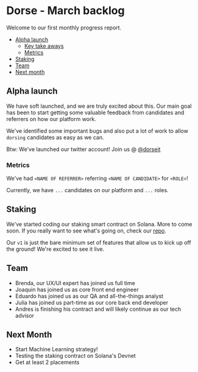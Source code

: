 # Dorse - March backlog

Welcome to our first monthly progress report.

- [Alpha launch](#alpha-launch)
  - [Key take aways](#key-takeaways)
  - [Metrics](#metrics)
- [Staking](#staking)
- [Team](#team)
- [Next month](#next-month)

## Alpha launch

We have soft launched, and we are truly excited about this. Our main goal has been
to start getting some valuable feedback from candidates and referrers on how our
platform work.

We've identified some important bugs and also put a lot of work to allow `dorsing`
candidates as easy as we can.

Btw: We've launched our twitter account! Join us @ [@dorseit](https://twitter.com/dorseit)

### Metrics

We've had `<NAME OF REFERRER>` referring `<NAME OF CANDIDATE>` for `<ROLE>`!

Currently, we have `...` candidates on our platform and `...` roles.

## Staking

We've started coding our staking smart contract on Solana. More to come soon.
If you really want to see what's going on, check our [repo](https://github.com/madrugada-labs/staking-v1.git).

Our `v1` is just the bare minimum set of features that allow us to kick up off
the ground! We're excited to see it live.

## Team

- Brenda, our UX/UI expert has joined us full time
- Joaquin has joined us as core front end engineer
- Eduardo has joined us as our QA and all-the-things analyst
- Julia has joined us part-time as our core back end developer
- Andres is finishing his contract and will likely continue
  as our tech advisor

## Next Month

- Start Machine Learning strategy!
- Testing the staking contract on Solana's Devnet
- Get at least 2 placements
